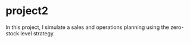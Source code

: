 # project2
In this project, I simulate a sales and operations planning using the zero-stock level strategy. 
